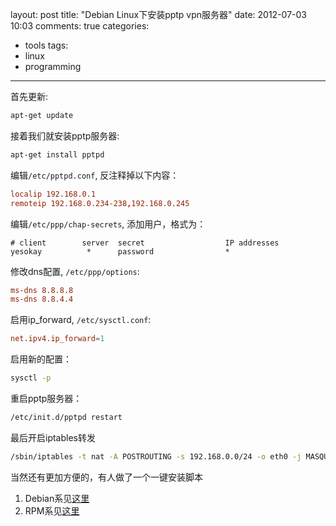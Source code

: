 layout: post
title: "Debian Linux下安装pptp vpn服务器"
date: 2012-07-03 10:03
comments: true
categories: 
  - tools
tags: 
  - linux
  - programming
---

首先更新:

```sh
apt-get update
```

接着我们就安装pptp服务器:

```sh
apt-get install pptpd
```

编辑`/etc/pptpd.conf`, 反注释掉以下内容：

```conf
localip 192.168.0.1
remoteip 192.168.0.234-238,192.168.0.245
```

<!--more-->

编辑`/etc/ppp/chap-secrets`, 添加用户，格式为：

```
# client        server  secret                  IP addresses
yesokay          *      password                *
```

修改dns配置, `/etc/ppp/options`:

```conf
ms-dns 8.8.8.8
ms-dns 8.8.4.4
```

启用ip_forward, `/etc/sysctl.conf`:

```conf
net.ipv4.ip_forward=1
```

启用新的配置：

```sh
sysctl -p
```

重启pptp服务器：

```sh
/etc/init.d/pptpd restart
```

最后开启iptables转发

```sh
/sbin/iptables -t nat -A POSTROUTING -s 192.168.0.0/24 -o eth0 -j MASQUERADE
```

当然还有更加方便的，有人做了一个一键安装脚本

1. Debian系见[这里](http://www.8ke.in/soft/pptpandl2tpondebian.sh)
2. RPM系见[这里](http://www.diahosting.com/dload/pptpd.sh)
